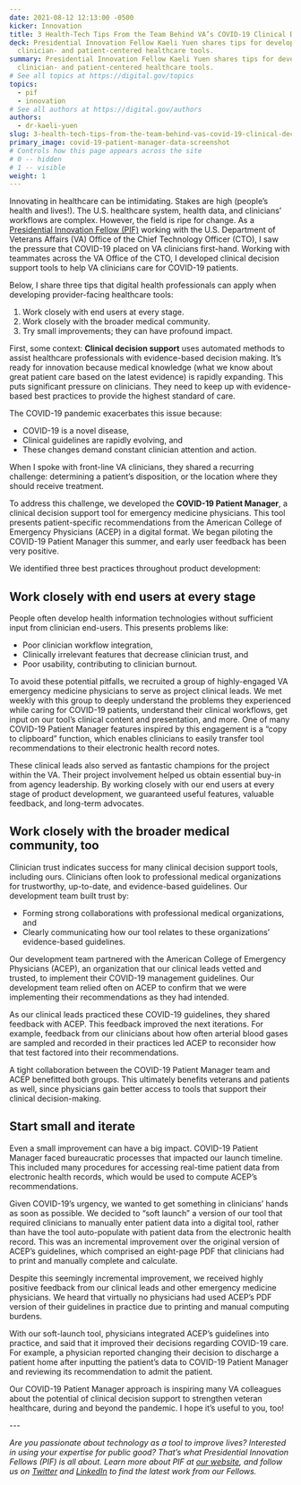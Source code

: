 ```yaml
---
date: 2021-08-12 12:13:00 -0500
kicker: Innovation
title: 3 Health-Tech Tips From the Team Behind VA’s COVID-19 Clinical Decision Tool
deck: Presidential Innovation Fellow Kaeli Yuen shares tips for developing
  clinician- and patient-centered healthcare tools.
summary: Presidential Innovation Fellow Kaeli Yuen shares tips for developing
  clinician- and patient-centered healthcare tools.
# See all topics at https://digital.gov/topics
topics:
  - pif
  - innovation
# See all authors at https://digital.gov/authors
authors:
  - dr-kaeli-yuen
slug: 3-health-tech-tips-from-the-team-behind-vas-covid-19-clinical-decision-tool
primary_image: covid-19-patient-manager-data-screenshot
# Controls how this page appears across the site
# 0 -- hidden
# 1 -- visible
weight: 1
---
```

Innovating in healthcare can be intimidating. Stakes are high (people’s health and lives!). The U.S. healthcare system, health data, and clinicians’ workflows are complex. However, the field is ripe for change. As a [Presidential Innovation Fellow (PIF)](https://presidentialinnovationfellows.gov/fellows/kaeli-yuen/) working with the U.S. Department of Veterans Affairs (VA) Office of the Chief Technology Officer (CTO), I saw the pressure that COVID-19 placed on VA clinicians first-hand. Working with teammates across the VA Office of the CTO, I developed clinical decision support tools to help VA clinicians care for COVID-19 patients.

Below, I share three tips that digital health professionals can apply when developing provider-facing healthcare tools:

1. Work closely with end users at every stage.
2. Work closely with the broader medical community.
3. Try small improvements; they can have profound impact.

First, some context: **Clinical decision support** uses automated methods to assist healthcare professionals with evidence-based decision making. It’s ready for innovation because medical knowledge (what we know about great patient care based on the latest evidence) is rapidly expanding. This puts significant pressure on clinicians. They need to keep up with evidence-based best practices to provide the highest standard of care.

The COVID-19 pandemic exacerbates this issue because:

* COVID-19 is a novel disease,
* Clinical guidelines are rapidly evolving, and
* These changes demand constant clinician attention and action.

When I spoke with front-line VA clinicians, they shared a recurring challenge: determining a patient’s disposition, or the location where they should receive treatment. 

To address this challenge, we developed the **COVID-19 Patient Manager**, a clinical decision support tool for emergency medicine physicians. This tool presents patient-specific recommendations from the American College of Emergency Physicians (ACEP) in a digital format. We began piloting the COVID-19 Patient Manager this summer, and early user feedback has been very positive. 

We identified three best practices throughout product development:

## Work closely with end users at every stage 

People often develop health information technologies without sufficient input from clinician end-users. This presents problems like:

* Poor clinician workflow integration, 
* Clinically irrelevant features that decrease clinician trust, and 
* Poor usability, contributing to clinician burnout. 

To avoid these potential pitfalls, we recruited a group of highly-engaged VA emergency medicine physicians to serve as project clinical leads. We met weekly with this group to deeply understand the problems they experienced while caring for COVID-19 patients, understand their clinical workflows, get input on our tool’s clinical content and presentation, and more. One of many COVID-19 Patient Manager features inspired by this engagement is a “copy to clipboard” function, which enables clinicians to easily transfer tool recommendations to their electronic health record notes.

These clinical leads also served as fantastic champions for the project within the VA. Their project involvement helped us obtain essential buy-in from agency leadership. By working closely with our end users at every stage of product development, we guaranteed useful features, valuable feedback, and long-term advocates.

## Work closely with the broader medical community, too 

Clinician trust indicates success for many clinical decision support tools, including ours. Clinicians often look to professional medical organizations for trustworthy, up-to-date, and evidence-based guidelines. Our development team built trust by:

* Forming strong collaborations with professional medical organizations, and
* Clearly communicating how our tool relates to these organizations’ evidence-based guidelines. 

Our development team partnered with the American College of Emergency Physicians (ACEP), an organization that our clinical leads vetted and trusted, to implement their COVID-19 management guidelines. Our development team relied often on ACEP to confirm that we were implementing their recommendations as they had intended.

As our clinical leads practiced these COVID-19 guidelines, they shared feedback with ACEP. This feedback improved the next iterations. For example, feedback from our clinicians about how often arterial blood gases are sampled and recorded in their practices led ACEP to reconsider how that test factored into their recommendations.

A tight collaboration between the COVID-19 Patient Manager team and ACEP benefitted both groups. This ultimately benefits veterans and patients as well, since physicians gain better access to tools that support their clinical decision-making.

## Start small and iterate

Even a small improvement can have a big impact. COVID-19 Patient Manager faced bureaucratic processes that impacted our launch timeline. This included many procedures for accessing real-time patient data from electronic health records, which would be used to compute ACEP’s recommendations.

Given COVID-19’s urgency, we wanted to get something in clinicians’ hands as soon as possible. We decided to “soft launch” a version of our tool that required clinicians to manually enter patient data into a digital tool, rather than have the tool auto-populate with patient data from the electronic health record. This was an incremental improvement over the original version of ACEP’s guidelines, which comprised an eight-page PDF that clinicians had to print and manually complete and calculate.

Despite this seemingly incremental improvement, we received highly positive feedback from our clinical leads and other emergency medicine physicians. We heard that virtually no physicians had used ACEP’s PDF version of their guidelines in practice due to printing and manual computing burdens.

With our soft-launch tool, physicians integrated ACEP’s guidelines into practice, and said that it improved their decisions regarding COVID-19 care. For example, a physician reported changing their decision to discharge a patient home after inputting the patient’s data to COVID-19 Patient Manager and reviewing its recommendation to admit the patient.

Our COVID-19 Patient Manager approach is inspiring many VA colleagues about the potential of clinical decision support to strengthen veteran healthcare, during and beyond the pandemic. I hope it’s useful to you, too!

\---

*Are you passionate about technology as a tool to improve lives? Interested in using your expertise for public good? That’s what Presidential Innovation Fellows (PIF) is all about. Learn more about PIF at [our website](https://pif.gov), and follow us on [Twitter](https://twitter.com/PIFgov) and [LinkedIn](https://www.linkedin.com/company/white-house-presidential-innovation-fellows/) to find the latest work from our Fellows.*